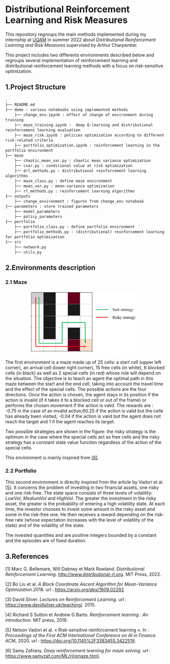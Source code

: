 # **Distributional Reinforcement Learning and Risk Measures**

This repository regroups the main methods implemented during my internship at [UQAM](https://math.uqam.ca) in summer 2022 about *Distributional Reinforcement Learning and Risk Measures* supervised  by Arthur Charpentier.

This project includes two differents environments described below and regroups several implementation of reinforcement learning and distributional reinforcement learning methods with a focus on risk-sensitive optimization.


## **1.Project Structure**


```
.
├── README.md
├── demo : various notebooks using implemented methods
    ├── change_env.ipynb : effect of change of environment during training
    ├── maze_training.ipynb :  deep Q-learning and distributional reinforcement learning evaluation 
    ├── maze_risk.ipynb : policies optimization according to different risk-related criteria
    ├── portfolio_optimization.ipynb : reinforcement learning in the portfolio environment
├── maze
    ├── chaotic_mean_var.py : chaotic mean variance optimization
    ├── cvar.py : conditional value at risk optimization
    ├── drl_methods.py : distributional reinforcement learning algorithms
    ├── maze_class.py : define maze environment
    ├── mean_var.py : mean-variance optimization
    ├── rl_methods.py : reinforcement learning algorithms
├── outputs
    ├── change_environment : figures from change_env notebook
├── parameters : store trained parameters
    ├── model_parameters
    ├── policy_parameters
├── portfolio
    ├── portfolio_class.py : define portfolio environment
    ├── portfolio_methods.py : (distributional) reinforcement learning for portfolio optimization
├── src
    ├── network.py
    ├── utils.py

``` 

## **2.Environments description**

### 2.1 Maze

<p align="center">
  <img src="outputs/maze.png" alt="Maze environment" background-color="red" title="Maze environment" width="360" height="200">
</p>

The first environment is a maze made up of 25 cells: a start cell (upper left corner), an arrival cell (lower right corner), 15 free cells (in white), 6 blocked cells (in black) as well as 2 special cells (in red) whose role will depend on the situation. The objective is to teach an agent the optimal path in this maze between the start and the end cell, taking into account the travel time and the effect of the special cells. The possible actions are the four directions. Once the action is chosen, the agent stays in its position if the action is invalid (if it takes it to a blocked cell or out of the frame) or performs the chosen movement if the action is valid. The rewards are : -0.75 in the case of an invalid action,60.25 if the action is valid but the celle has already been visited, -0.04 if the action is valid but the agent does not reach the target and 1 if the agent reaches its target.

Two possible strategies are shown in the figure: the risky strategy is the optimum in the case where the special cells act as free cells and the risky strategy has a constant state value function regardless of the action of the special cells.

This environment is mainly inspired from [[6]](https://www.samyzaf.com/ML/rl/qmaze.html).

### 2.2 Portfolio

This second environment is directly inspired from the article by Vadori et al. [[5]](https://doi.org/10.1145%2F3383455.3422519). It concerns the problem of investing in two financial assets, one risky and one risk-free. The state space consists of three levels of volatility: *LowVol*, *MediumVol* and *HighVol*. The greater the investment in the risky asset, the greater is the probability of entering a high volatility state. At each time, the investor chooses to invest some amount in the risky asset and some in the risk-free one. He then receives a reward depending on the risk-free rate (whose expectation increases with the level of volatility of the state) and of the volatility of the state.

The invested quantities and are positive integers bounded by a constant and the episodes are of fixed duration.

## **3.References**
 [1] Marc G. Bellemare, Will Dabney et Mark Rowland. *Distributional Reinforcement
Learning*. http://www.distributional-rl.org. MIT Press, 2022.

 [2] Bo Liu et al. *A Block Coordinate Ascent Algorithm for Mean-Variance Optimization*.2018. url : https://arxiv.org/abs/1809.02292.

 [3] David Silver. *Lectures on Reinforcement Learning*. url : https://www.davidsilver.uk/teaching/. 2015.

 [4] Richard S Sutton et Andrew G Barto. *Reinforcement learning : An introduction*. MIT
press, 2018.

 [5] Nelson Vadori et al. « Risk-sensitive reinforcement learning ». In : *Proceedings of the
First ACM International Conference on AI in Finance*. ACM, 2020. url : https://doi.org/10.1145%2F3383455.3422519.

 [6] Samy Zafrany. *Deep reinforcement learning for maze solving*. url : https://www.samyzaf.com/ML/rl/qmaze.html.



    
